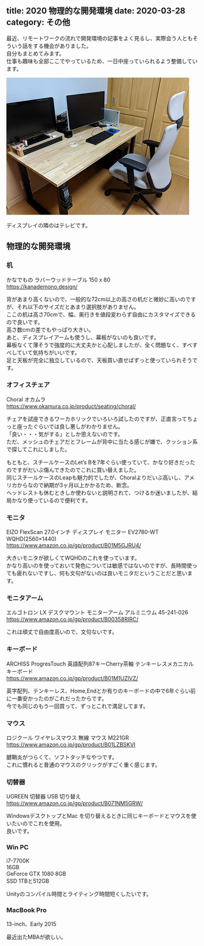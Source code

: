 title: 2020 物理的な開発環境
date: 2020-03-28
category: その他
---


最近、リモートワークの流れで開発環境の記事をよく見るし、実際会う人ともそういう話をする機会がありました。  
自分もまとめてみます。  
仕事も趣味も全部ここでやっているため、一日中座っていられるよう整備しています。  


![写真](/img/2020-03-28-real-environment/photo.jpg)

ディスプレイの隣のはテレビです。 


## 物理的な開発環境

### 机

かなでもの ラバーウッドテーブル 150 x 80  
https://kanademono.design/

背があまり高くないので、一般的な72cm以上の高さの机だと微妙に高いのですが、それ以下のサイズだとあまり選択肢がありません。  
ここの机は高さ70cmで、幅、奥行きを値段変わらず自由にカスタマイズできるので良いです。  
高さ数cmの差でもやっぱり大きい。  
あと、ディスプレイアームも使うし、幕板がないのも良いです。  
幕板なくて薄そうで強度的に大丈夫かと心配しましたが、全く問題なく、すべすべしていて気持ちがいいです。  
足と天板が完全に独立しているので、天板買い直せばずっと使っていられそうです。  


### オフィスチェア

Choral オカムラ  
https://www.okamura.co.jp/product/seating/choral/

チェアを試座できるワーカホリックでいろいろ試したのですが、正直言ってちょっと座ったぐらいでは良し悪しがわかりません。  
「良い・・・気がする」としか思えないのです。  
ただ、メッシュのチェアだとフレームが背中に当たる感じが嫌で、クッション系で探してこれにしました。  

もともと、スチールケースのLet’s Bを7年ぐらい使っていて、かなり好きだったのですがだいぶ傷んできたのでこれに買い替えました。  
同じスチールケースのLeapも魅力的でしたが、Choralよりだいぶ高いし、アメリカからなので納期が3ヶ月以上かかるため、断念。  
ヘッドレストも休むときしか使わないと説明されて、つけるか迷いましたが、結局かなり使っているので便利です。  

### モニタ

EIZO FlexScan 27.0インチ ディスプレイ モニター EV2780-WT  WQHD(2560×1440)   
https://www.amazon.co.jp/gp/product/B01M5GJRU4/

大きいモニタが欲しくてWQHDのこれを使っています。  
かなり高いのを使っておいて発色については敏感ではないのですが、長時間使っても疲れないですし、何も文句がないのは良いモニタだということだと思います。

### モニタアーム

エルゴトロン LX デスクマウント モニターアーム アルミニウム 45-241-026  
https://www.amazon.co.jp/gp/product/B00358RIRC/

これは頑丈で自由度高いので、文句ないです。

### キーボード

ARCHISS ProgresTouch 英語配列87キーCherry茶軸 テンキーレスメカニカルキーボード  
https://www.amazon.co.jp/gp/product/B01M1UZIVZ/

英字配列、テンキーレス、Home,Endとか有りのキーボードの中で6年ぐらい前に一番安かったのがこれだったからです。  
今でも同じのもう一回買って、ずっとこれで満足してます。    

### マウス

ロジクール ワイヤレスマウス 無線 マウス M221GR  
https://www.amazon.co.jp/gp/product/B01LZBSKVI


腱鞘炎がつらくて、ソフトタッチなやつです。  
これに慣れると普通のマウスのクリックがすごく重く感じます。  

### 切替器
  
UGREEN 切替器 USB 切り替え  
https://www.amazon.co.jp/gp/product/B071NM5GRW/

WindowsデスクトップとMac を切り替えるときに同じキーボードとマウスを使いたいのでこれを使用。  
良いです。


### Win PC

i7-7700K  
16GB  
GeForce GTX 1080 8GB  
SSD 1TBと512GB  

Unityのコンパイル時間とライティング時間短くしたいです。

### MacBook Pro

13-inch、Early 2015

最近出たMBAが欲しい。




